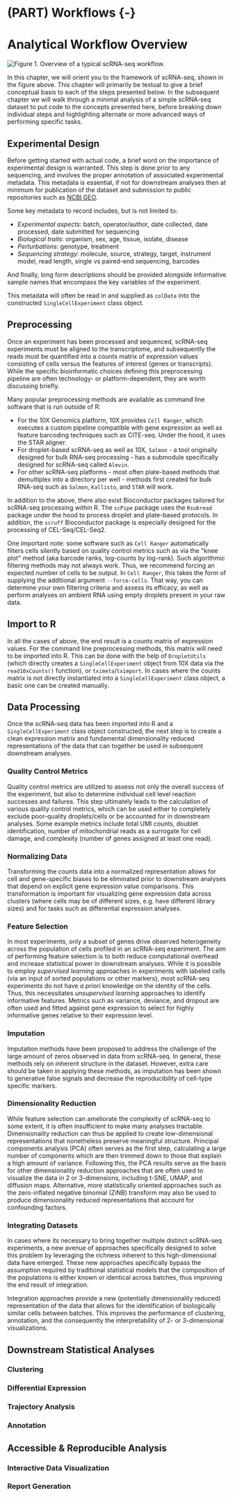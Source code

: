 # (PART) Workflows {-}

# Analytical Workflow Overview

![Figure 1. Overview of a typical scRNA-seq workflow.](images/Workflow.png)

In this chapter, we will orient you to the framework of scRNA-seq, shown in the figure above. This chapter will primarily be textual to give a brief conceptual basis to each of the steps presented below. In the subsequent chapter we will walk through a minimal analysis of a simple scRNA-seq dataset to put code to the concepts presented here, before breaking down individual steps and highlighting alternate or more advanced ways of performing specific tasks.


## Experimental Design

Before getting started with actual code, a brief word on the importance of experimental design is warranted. This step is done prior to any sequencing, and involves the proper annotation of associated experimental metadata. This metadata is essential, if not for downstream analyses then at minimum for publication of the dataset and submission to public repositories such as [NCBI GEO](https://www.ncbi.nlm.nih.gov/geo/info/seq.html). 

Some key metadata to record includes, but is not limited to:

* *Experimental aspects*: batch, operator/author, date collected, date processed, date submitted for sequencing
* *Biological traits*: organism, sex, age, tissue, isolate, disease
* *Perturbations*: genotype, treatment
* *Sequencing strategy*: molecule, source, strategy, target, instrument model, read length, single vs paired-end sequencing, barcodes

And finally, long form descriptions should be provided alongside informative sample names that encompass the key variables of the experiment.

This metadata will often be read in and supplied as `colData` into the constructed `SingleCellExperiment` class object.

<!-- TODO: talk about choice of platform at some point in an expanded experimental design section? -->


## Preprocessing

Once an experiment has been processed and sequenced, scRNA-seq experiments must be aligned to the transcriptome, and subsequently the reads must be quantified into a counts matrix of expression values consisting of cells versus the features of interest (genes or transcripts). While the specific bioinformatic choices defining this preprocessing pipeline are often technology- or platform-dependent, they are worth discussing briefly. 

Many popular preprocessing methods are available as command line software that is run outside of R:

* For the 10X Genomics platform, 10X provides `Cell Ranger`, which executes a custom pipeline compatible with gene expression as well as feature barcoding techniques such as CITE-seq. Under the hood, it uses the STAR aligner.
* For droplet-based scRNA-seq as well as 10X, `Salmon` - a tool originally designed for bulk RNA-seq processing - has a submodule specifically designed for scRNA-seq called `Alevin`. 
* For other scRNA-seq platforms - most often plate-based methods that demultiplex into a directory per well -  methods first created for bulk RNA-seq such as `Salmon`, `Kallisto`, and `STAR` will work.

In addition to the above, there also exist Bioconductor packages tailored for scRNA-seq processing *within* R. The `scPipe` package uses the `Rsubread` package under the hood to process droplet and plate-based protocols. In addition, the `scruff` Bioconductor package is especially designed for the processing of CEL-Seq/CEL-Seq2. 

One important note: some software such as `Cell Ranger` automatically filters cells silently based on quality control metrics such as via the "knee plot" method (aka barcode ranks, log-counts by log-rank). Such algorithmic filtering methods may not always work. Thus, we recommend forcing an expected number of cells to be output. In `Cell Ranger`, this takes the form of supplying the additional argument `--force-cells`. That way, you can determine your own filtering criteria and assess its efficacy, as well as perform analyses on ambient RNA using empty droplets present in your raw data.


## Import to R

In all the cases of above, the end result is a counts matrix of expression values. For the command line preprocessing methods, this matrix will need to be imported into R. This can be done with the help of `DropletUtils` (which directly creates a `SingleCellExperiment` object from 10X data via the `read10xCounts()` function), or `tximeta`/`tximport`. In cases where the counts matrix is not directly instantiated into a `SingleCellExperiment` class object, a basic one can be created manually.


## Data Processing

Once the scRNA-seq data has been imported into R and a `SingleCellExperiment` class object constructed, the next step is to create a clean expression matrix and fundamental dimensionality reduced representations of the data that can together be used in subsequent downstream analyses. 

### Quality Control Metrics

Quality control metrics are utilized to assess not only the overall success of the experiment, but also to determine individual cell level reaction successes and failures. This step ultimately leads to the calculation of various quality control metrics, which can be used either to completely exclude poor-quality droplets/cells or be accounted for in downstream analyses. Some example metrics include total UMI counts, doublet identification, number of mitochondrial reads as a surrogate for cell damage, and complexity (number of genes assigned at least one read). 

### Normalizing Data

Transforming the counts data into a normalized representation allows for cell and gene-specific biases to be eliminated prior to downstream analyses that depend on explicit gene expression value comparisons. This transformation is important for visualizing gene expression data across clusters (where cells may be of different sizes, e.g. have different library sizes) and for tasks such as differential expression analyses.

### Feature Selection

In most experiments, only a subset of genes drive observed heterogeneity across the population of cells profiled in an scRNA-seq experiment. The aim of performing feature selection is to both reduce computational overhead and increase statistical power in downstream analyses. While it is possible to employ *supervised learning* approaches in experiments with labeled cells (via an input of sorted populations or other markers), most scRNA-seq experiments do not have *a priori* knowledge on the identity of the cells. Thus, this necessitates *unsupervised learning* approaches to identify informative features. Metrics such as variance, deviance, and dropout are often used and fitted against gene expression to select for highly informative genes relative to their expression level.

### Imputation

Imputation methods have been proposed to address the challenge of the large amount of zeros observed in data from scRNA-seq. In general, these methods rely on inherent structure in the dataset. However, extra care should be taken in applying these methods, as imputation has been shown to generative false signals and decrease the reproducibility of cell-type specific markers.

### Dimensionality Reduction

While feature selection can ameliorate the complexity of scRNA-seq to some extent, it is often insufficient to make many analyses tractable. Dimensionality reduction can thus be applied to create low-dimensional representations that nonetheless preserve meaningful structure. Principal components analysis (PCA) often serves as the first step, calculating a large number of components which are then trimmed down to those that explain a high amount of variance. Following this, the PCA results serve as the basis for other dimensionality reduction approaches that are often used to visualize the data in 2 or 3-dimensions, including t-SNE, UMAP, and diffusion maps. Alternative, more statistically oriented approaches such as the zero-inflated negative binomial (ZiNB) transform may also be used to produce dimensionality reduced representations that account for confounding factors.

### Integrating Datasets

In cases where its necessary to bring together multiple distinct scRNA-seq experiments, a new avenue of approaches specifically designed to solve this problem by leveraging the richness inherent to this high-dimensional data have emerged. These new approaches specifically bypass the assumption required by traditional statistical models that the composition of the populations is either known or identical across batches, thus improving the end result of integration. 

Integration approaches provide a new (potentially dimensionality reduced) representation of the data that allows for the identification of biologically similar cells between batches. This improves the performance of clustering, annotation, and the consequently the interpretability of 2- or 3-dimensional visualizations. 


## Downstream Statistical Analyses



### Clustering


### Differential Expression


### Trajectory Analysis


### Annotation




## Accessible & Reproducible Analysis

### Interactive Data Visualization

### Report Generation
